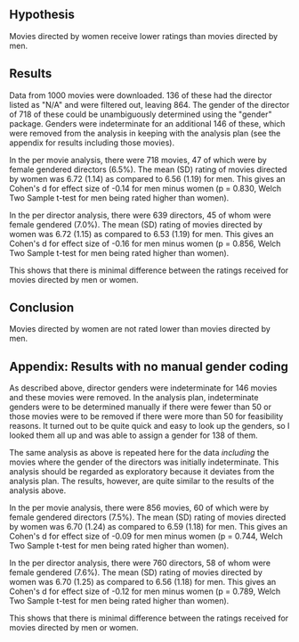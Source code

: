 ## Hypothesis
Movies directed by women receive lower ratings than movies directed by men. 

## Results
Data from 1000 movies were downloaded. 136 of these had the director listed as "N/A" and were filtered out, leaving 864. The gender of the director of 718 of these could be unambiguously determined using the "gender" package. Genders were indeterminate for an additional 146 of these, which were removed from the analysis in keeping with the analysis plan (see the appendix for results including those movies). 

In the per movie analysis, there were 718 movies, 47 of which were by female gendered directors (6.5%). The mean (SD) rating of movies directed by women was 6.72 (1.14) as compared to 6.56 (1.19) for men. This gives an Cohen's d for effect size of -0.14 for men minus women (p = 0.830, Welch Two Sample t-test for men being rated higher than women). 

In the per director analysis, there were 639 directors, 45 of whom were female gendered (7.0%). The mean (SD) rating of movies directed by women was 6.72 (1.15) as compared to 6.53 (1.19) for men. This gives an Cohen's d for effect size of -0.16 for men minus women (p = 0.856, Welch Two Sample t-test for men being rated higher than women). 

This shows that there is minimal difference between the ratings received for movies directed by men or women.

## Conclusion
Movies directed by women are not rated lower than movies directed by men. 

## Appendix: Results with no manual gender coding
As described above, director genders were indeterminate for 146 movies and these movies were removed. In the analysis plan, indeterminate genders were to be determined manually if there were fewer than 50 or those movies were to be removed if there were more than 50 for feasibility reasons. It turned out to be quite quick and easy to look up the genders, so I looked them all up and was able to assign a gender for 138 of them. 

The same analysis as above is repeated here for the data *including* the movies where the gender of the directors was initially indeterminate. This analysis should be regarded as exploratory because it deviates from the analysis plan. The results, however, are quite similar to the results of the analysis above.

In the per movie analysis, there were 856 movies, 60 of which were by female gendered directors (7.5%). The mean (SD) rating of movies directed by women was 6.70 (1.24) as compared to 6.59 (1.18) for men. This gives an Cohen's d for effect size of -0.09 for men minus women (p = 0.744, Welch Two Sample t-test for men being rated higher than women). 

In the per director analysis, there were 760 directors, 58 of whom were female gendered (7.6%). The mean (SD) rating of movies directed by women was 6.70 (1.25) as compared to 6.56 (1.18) for men. This gives an Cohen's d for effect size of -0.12 for men minus women (p = 0.789, Welch Two Sample t-test for men being rated higher than women). 

This shows that there is minimal difference between the ratings received for movies directed by men or women.